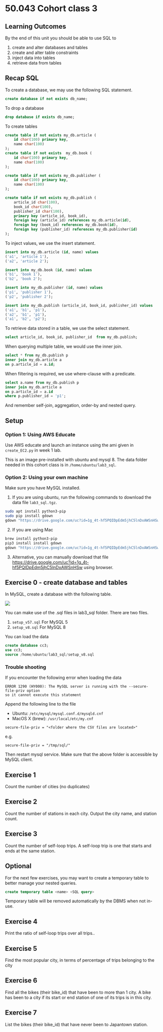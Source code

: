# 50.043 Cohort class 3


## Learning Outcomes

By the end of this unit you should be able to use SQL to

1. create and alter databases and tables
2. create and alter table constraints
3. inject data into tables
4. retrieve data from tables

## Recap SQL

To create a database, we may use the following SQL statement.

```sql
create database if not exists db_name;
```

To drop a database

```sql
drop database if exists db_name;
```

To create tables

```sql
create table if not exists my_db.article (
    id char(100) primary key,
    name char(100)
);
create table if not exists  my_db.book (
    id char(100) primary key,
    name char(100)
);

create table if not exists my_db.publisher (
    id char(100) primary key,
    name char(100)
);

create table if not exists my_db.publish (
    article_id char(100),
    book_id char(100),
    publisher_id char(100),
    primary key (article_id, book_id),
    foreign key (article_id) references my_db.article(id),
    foreign key (book_id) references my_db.book(id),
    foreign key (publisher_id) references my_db.publisher(id)
);
```

To inject values, we use the insert statement.

```sql
insert into my_db.article (id, name) values 
('a1', 'article 1'),
('a2', 'article 2'); 

insert into my_db.book (id, name) values 
('b1', 'book 1'),
('b2', 'book 2');

insert into my_db.publisher (id, name) values
('p1', 'publisher 1'),
('p2', 'publisher 2');

insert into my_db.publish (article_id, book_id, publisher_id) values
('a1', 'b1', 'p1'),
('a2', 'b1', 'p1'),
('a1', 'b2', 'p2');
```


To retrieve data stored in a table, we use the select statement.

```sql
select article_id, book_id, publisher_id  from my_db.publish;
```


When querying multiple table, we would use the inner join.

```sql
select * from my_db.publish p 
inner join my_db.article a 
on p.article_id = a.id;
```

When filtering is required, we use where-clause with a predicate.

```sql
select a.name from my_db.publish p 
inner join my_db.article a 
on p.article_id = a.id
where p.publisher_id = 'p1';
```

And remember self-join, aggregation, order-by and nested query.

## Setup 

### Option 1: Using AWS Educate

Use AWS educate and launch an instance using the ami given in `create_EC2.py` in week 1 lab. 


This is an image pre-installed with ubuntu and mysql 8. The data folder needed in this cohort class is in `/home/ubuntu/lab3_sql`.

### Option 2: Using your own machine

Make sure you have MySQL installed. 

1. If you are using ubuntu, run the following commands to download the data file `lab3_sql.tgz`.

```sh
sudo apt install python3-pip
sudo pip install gdown​
gdown "https://drive.google.com/uc?id=1g_4t-hf5PQIDpEdm5jhC5lnDxAWSnHSw"
```
2. If you are using Mac

```sh
brew install python3-pip
pip3 install install gdown
gdown "https://drive.google.com/uc?id=1g_4t-hf5PQIDpEdm5jhC5lnDxAWSnHSw"
```

3. Alternative, you can manually download that file https://drive.google.com/uc?id=1g_4t-hf5PQIDpEdm5jhC5lnDxAWSnHSw using browser.


## Exercise 0 - create database and tables

In MySQL, create a database with the following table.

![](./images/cc3_table.png)

You can make use of the .sql files in lab3_sql folder. There are two files.
1. `setup_v57.sql` For MySQL 5
2. `setup_v8.sql`  For MySQL 8

You can load the data 

```sql
create database cc3;
use cc3;
source /home/ubuntu/lab3_sql/setup_v8.sql
```

### Trouble shooting 

If you encounter the following error when loading the data

```
ERROR 1290 (HY000): The MySQL server is running with the --secure-file-priv option 
so it cannot execute this statement
```

Append the following line to the file 

* Ubuntu: `/etc/mysql/mysql.conf.d/mysqld.cnf`
* MacOS X (brew): `/usr/local/etc/my.cnf`

```
secure-file-priv = "<folder where the CSV files are located>"
```

e.g.

```
secure-file-priv = "/tmp/sql/"
```

Then restart mysql service. Make sure that the above folder is accessible by MySQL client.



## Exercise 1

Count the number of cities (no duplicates)​

## Exercise 2

Count the number of stations in each city. Output the city name, and station count.​

## Exercise 3 

Count the number of self-loop trips. A self-loop trip is one that starts and ends at the same station.


## Optional

For the next few exercises, you may want to create a temporary table to better manage your nested queries.

```sql
create temporary table <name> <SQL query>​
```

Temporary table will be removed automatically by the DBMS when not in-use.

## Exercise 4

Print the ratio of self-loop trips over all trips..

## Exercise 5

Find the most popular city, in terms of percentage of trips belonging to the city

## Exercise 6

Find all the bikes (their bike_id) that have been to more than 1 city. A bike has been to a city if its start or end station of one of its trips is in this city.

## Exercise 7

List the bikes (their bike_id) that have never been to Japantown station.​